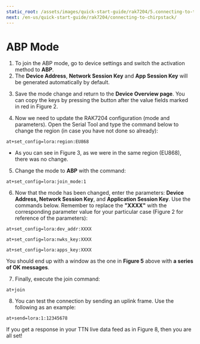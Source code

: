 ```yaml
---
static_root: /assets/images/quick-start-guide/rak7204/5.connecting-to-ttn/abp
next: /en-us/quick-start-guide/rak7204/connecting-to-chirpstack/
---
```

# ABP Mode
1. To join the ABP mode, go to device settings and switch the activation method to **ABP**.
2. The **Device Address**, **Network Session Key** and **App Session Key** will be generated automatically by default.

<rk-img
  :src="`${$frontmatter.static_root}/bs9ladvinybe4v0fqowm.png`"
  width="100%"
  figure-number="1"
  caption="Switching to ABP mode"
/>

3. Save the mode change and return to the **Device Overview page**. You can copy the keys by pressing the button after the value fields marked in red in Figure 2.


<rk-img
  :src="`${$frontmatter.static_root}/ytbwh3dd3u6ul6mw174p.png`"
  width="100%"
  figure-number="2"
  caption="ABP parameters screen"
/>

4. Now we need to update the RAK7204 configuration (mode and parameters). Open the Serial Tool and type the command below to change the region (in case you have not done so already):

```
at+set_config=lora:region:EU868
```
- As you can see in Figure 3, as we were in the same region (EU868), there was no change.

<rk-img
  :src="`${$frontmatter.static_root}/gkaye44gsjjuxhtptjmv.png`"
  width="100%"
  figure-number="3"
  caption="Region setup"
/>

5. Change the mode to **ABP** with the command:
```
at+set_config=lora:join_mode:1
```
<rk-img
  :src="`${$frontmatter.static_root}/xxgmfyq9dkgzu7hcfq4g.png`"
  width="100%"
  figure-number="4"
  caption="Join mode setup"
/>

6. Now that the mode has been changed, enter the parameters: **Device Address, Network  Session Key**, and **Application Session Key**. Use the commands below. Remember to replace the **"XXXX"** with the corresponding parameter value for your particular case (Figure 2 for reference of the parameters):

```
at+set_config=lora:dev_addr:XXXX
```
```
at+set_config=lora:nwks_key:XXXX
```
```
at+set_config=lora:apps_key:XXXX
```

<rk-img
  :src="`${$frontmatter.static_root}/yjupd0dh7ytr1rzqe118.png`"
  width="100%"
  figure-number="5"
  caption="Setting up the RAK7204 ABP parameters"
/>

You should end up with a window as the one in **Figure 5** above with **a series of OK messages**.

7. Finally, execute the join command:
```
at+join
```

<rk-img
  :src="`${$frontmatter.static_root}/y81mijqfbzfvhxlvt8qm.png`"
  width="100%"
  figure-number="6"
  caption="Join command"
/>

8. You can test the connection by sending an uplink frame. Use the following as an example:
```
at+send=lora:1:12345678
```
<rk-img
  :src="`${$frontmatter.static_root}/tfs0ngbmzluoex9gl3kn.png`"
  width="100%"
  figure-number="7"
  caption="Sending an uplink frame"
/>

If you get a response in your TTN live data feed as in Figure 8, then you are all set!

<rk-img
  :src="`${$frontmatter.static_root}/uos1gg9ucwza8nmlt3v6.png`"
  width="100%"
  figure-number="8"
  caption="Sending Data to TTN from RAK7204"
/>
